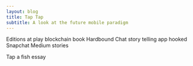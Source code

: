 ```yaml
---
layout: blog
title: Tap Tap
subtitle: A look at the future mobile paradigm
---
```


Editions at play blockchain book
Hardbound
Chat story telling app hooked
Snapchat
Medium stories

Tap a fish essay